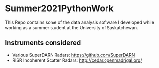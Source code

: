 # Summer2021PythonWork

This Repo contains some of the data analysis software I developed while working as a summer student at the University of Saskatchewan.

## Instruments considered

- Various SuperDARN Radars: https://github.com/SuperDARN
- RISR Incoherent Scatter Radars: http://cedar.openmadrigal.org/
